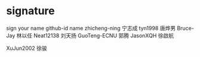 # signature
sign your name
github-id name
zhicheng-ning 宁志成
tyn1998 唐烨男
Bruce-Jay 林以任
Neat12138 刘天扬
GuoTeng-ECNU 郭腾
JasonXQH 徐啟航

XuJun2002 徐骏